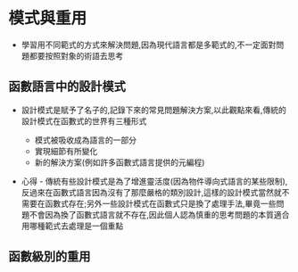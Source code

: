 # 模式與重用

* 學習用不同範式的方式來解決問題,因為現代語言都是多範式的,不一定面對問題都要按照對象的術語去思考

## 函數語言中的設計模式

* 設計模式是賦予了名子的,記錄下來的常見問題解決方案,以此觀點來看,傳統的設計模式在函數式的世界有三種形式
  * 模式被吸收成為語言的一部分
  * 實現細節有所變化
  * 新的解決方案(例如許多函數式語言提供的元編程)
  
* 心得 - 傳統有些設計模式是為了增進靈活度(因為物件導向式語言的某些限制),反過來在函數式語言因為沒有了那麼嚴格的類別設計,這樣的設計模式當然就不需要在函數式存在;另外一些設計模式在函數式只是換了處理手法,畢竟一些問題不會因為換了函數式語言就不存在,因此個人認為慎重的思考問題的本質適合用哪種範式去處理是一個重點

## 函數級別的重用